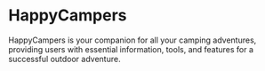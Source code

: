 # HappyCampers
HappyCampers is your companion for all your camping adventures, providing users with essential information, tools, and features for a successful outdoor adventure.
